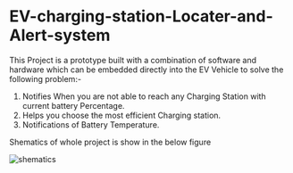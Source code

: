 # EV-charging-station-Locater-and-Alert-system
This Project is a prototype built with a combination of software and hardware which can be embedded directly into the EV Vehicle to solve the following problem:- 
1. Notifies When you are not able to reach any Charging Station with current battery Percentage.  
2. Helps you choose the most efficient Charging station. 
3. Notifications of Battery Temperature.

Shematics of whole project is show in the below figure


![shematics](https://user-images.githubusercontent.com/69186895/138824781-6a87fc50-c812-4775-ba66-2efc9199d5ec.jpg)
